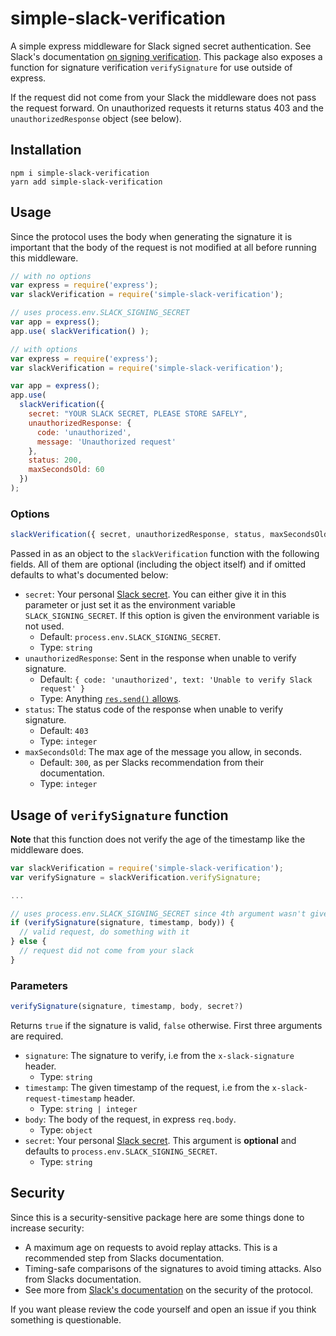 # simple-slack-verification
A simple express middleware for Slack signed secret authentication. See Slack's documentation [on signing verification](https://api.slack.com/docs/verifying-requests-from-slack). This package also exposes a function for signature verification `verifySignature` for use outside of express.

If the request did not come from your Slack the middleware does not pass the request forward. On unauthorized requests it returns status 403 and the `unauthorizedResponse` object (see below).

## Installation
```
npm i simple-slack-verification
yarn add simple-slack-verification
```

## Usage
Since the protocol uses the body when generating the signature it is important that the body of the request is not modified at all before running this middleware.

```js
// with no options
var express = require('express');
var slackVerification = require('simple-slack-verification');

// uses process.env.SLACK_SIGNING_SECRET
var app = express();
app.use( slackVerification() );
```

```js
// with options
var express = require('express');
var slackVerification = require('simple-slack-verification');

var app = express();
app.use(
  slackVerification({
    secret: "YOUR SLACK SECRET, PLEASE STORE SAFELY",
    unauthorizedResponse: {
      code: 'unauthorized',
      message: 'Unauthorized request'
    },
    status: 200,
    maxSecondsOld: 60
  })
);
```

### Options
```js
slackVerification({ secret, unauthorizedResponse, status, maxSecondsOld })
```

Passed in as an object to the `slackVerification` function with the following fields. All of them are optional (including the object itself) and if omitted defaults to what's documented below:
- `secret`: Your personal [Slack secret](https://api.slack.com/docs/verifying-requests-from-slack#signing_secrets_admin_page). You can either give it in this parameter or just set it as the environment variable `SLACK_SIGNING_SECRET`. If this option is given the environment variable is not used.
  - Default: `process.env.SLACK_SIGNING_SECRET`.
  - Type: `string`
- `unauthorizedResponse`: Sent in the response when unable to verify signature.
  - Default: `{ code: 'unauthorized', text: 'Unable to verify Slack request' }`
  - Type: Anything [`res.send()` allows](https://expressjs.com/en/api.html#res.send).
- `status`: The status code of the response when unable to verify signature.
  - Default: `403`
  - Type: `integer`
- `maxSecondsOld`: The max age of the message you allow, in seconds.
  - Default: `300`, as per Slacks recommendation from their documentation.
  - Type: `integer`

## Usage of `verifySignature` function
**Note** that this function does not verify the age of the timestamp like the middleware does.

```js
var slackVerification = require('simple-slack-verification');
var verifySignature = slackVerification.verifySignature;

...

// uses process.env.SLACK_SIGNING_SECRET since 4th argument wasn't given
if (verifySignature(signature, timestamp, body)) {
  // valid request, do something with it
} else {
  // request did not come from your slack
}
```

### Parameters
```js
verifySignature(signature, timestamp, body, secret?)
```

Returns `true` if the signature is valid, `false` otherwise. First three arguments are required.
- `signature`: The signature to verify, i.e from the `x-slack-signature` header.
  - Type: `string`
- `timestamp`: The given timestamp of the request, i.e from the `x-slack-request-timestamp` header.
  - Type: `string | integer`
- `body`: The body of the request, in express `req.body`.
  - Type: `object`
- `secret`: Your personal [Slack secret](https://api.slack.com/docs/verifying-requests-from-slack#signing_secrets_admin_page). This argument is **optional** and defaults to `process.env.SLACK_SIGNING_SECRET`.
  - Type: `string`

## Security
Since this is a security-sensitive package here are some things done to increase security:
- A maximum age on requests to avoid replay attacks. This is a recommended step from Slacks documentation.
- Timing-safe comparisons of the signatures to avoid timing attacks. Also from Slacks documentation.
- See more from [Slack's documentation](https://api.slack.com/docs/verifying-requests-from-slack) on the security of the protocol.

If you want please review the code yourself and open an issue if you think something is questionable.
